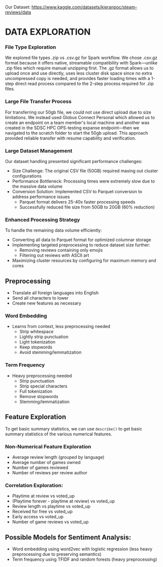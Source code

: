 Our Dataset: https://www.kaggle.com/datasets/kieranpoc/steam-reviews/data

# DATA EXPLORATION

### File Type Exploration

We explored file types .zip vs .csv.gz for Spark workflow. We chose .csv.gz format because it offers native, streamable compatibility with Spark—unlike .zip files which require manual unzipping first. The .gz format allows us to upload once and use directly, uses less cluster disk space since no extra uncompressed copy is needed, and provides faster loading times with a 1-step direct read process compared to the 2-step process required for .zip files.

### Large File Transfer Process

For transferring our 50gb file, we could not use direct upload due to size limitations. We instead used Globus Connect Personal which allowed us to create an endpoint on a team member's local machine and another was created in the SDSC HPC OPS-testing expanse endpoint—then we navigated to the scratch folder to start the 50gb upload. This approach provided reliable transfer with resume capability and verification.

### Large Dataset Management

Our dataset handling presented significant performance challenges:

- Size Challenge: The original CSV file (50GB) required maxing out cluster configurations
- Performance Bottleneck: Processing times were extremely slow due to the massive data volume
- Conversion Solution: Implemented CSV to Parquet conversion to address performance issues
  - Parquet format delivers 25-40x faster processing speeds
  - Successfully reduced file size from 50GB to 20GB (60% reduction)

### Enhanced Processing Strategy
To handle the remaining data volume efficiently:

- Converting all data to Parquet format for optimized columnar storage
- Implementing targeted preprocessing to reduce dataset size further:
  - Removing reviews containing only emojis
  - Filtering out reviews with ASCII art
- Maximizing cluster resources by configuring for maximum memory and cores

## **Preprocessing**

- Translate all foreign languages into English
- Send all characters to lower
- Create new features as necessary

### Word Embedding
- Learns from context, less preprocessing needed
  - Strip whitespace
  - Lightly strip punctuation
  - Light tokenization
  - Keep stopwords
  - Avoid stemming/lemmatization
    
### Term Frequency
- Heavy preprocessing needed
  - Strip punctuation
  - Strip special characters
  - Full tokenization
  - Remove stopwords
  - Stemming/lemmatization
    
## **Feature Exploration**

To get basic summary statistics, we can use `describe()` to get basic summary statistics of the various numerical features. 

### Non-Numerical Feature Exploration

- Average review length (grouped by language)
- Average number of games owned
- Number of games reviewed
- Number of reviews per review author
  
### Correlation Exploration:
- Playtime at review vs voted_up
- (Playtime forever - playtime at review) vs voted_up
- Review length vs playtime vs voted_up
- Received for free vs voted_up
- Early access vs voted_up
- Number of game reviews vs voted_up

## **Possible Models for Sentiment Analysis:**
- Word embedding using word2vec with logistic regression (less heavy preprocessing due to preserving semantics)
- Term frequency using TFIDF and random forests (heavy preprocessing)
